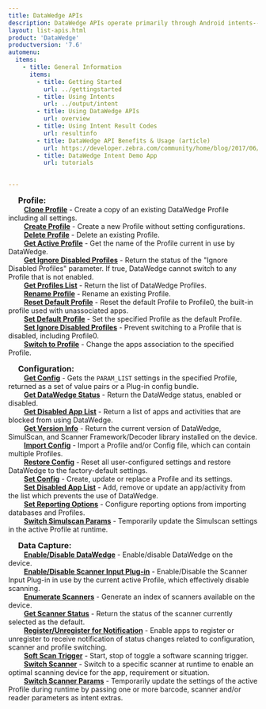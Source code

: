 ```yaml
---
title: DataWedge APIs
description: DataWedge APIs operate primarily through Android intents--specific commands that can be used by other applications to control data capture without the need to directly access the DataWedge UI.  
layout: list-apis.html
product: 'DataWedge'
productversion: '7.6'
automenu:
  items:
    - title: General Information
      items:
        - title: Getting Started
          url: ../gettingstarted
        - title: Using Intents 
          url: ../output/intent
        - title: Using DataWedge APIs 
          url: overview
        - title: Using Intent Result Codes  
          url: resultinfo
        - title: DataWedge API Benefits & Usage (article) 
          url: https://developer.zebra.com/community/home/blog/2017/06/27/datawedge-apis-benefits-challenges
        - title: DataWedge Intent Demo App 
          url: tutorials

    
---
```

<!--
// Removed from above section

- title: DataWedge APIs
      items:
        - title: Clone Profile 
          url: cloneprofile
        - title: Create Profile 
          url: createprofile
        - title: Delete Profile 
          url: deleteprofile
        - title: Enable/Disable DataWedge 
          url: enabledatawedge
        - title: Enumerate Scanners 
          url: enumeratescanners
        - title: Get Active Profile 
          url: getactiveprofile
        - title: Get Config 
          url: getconfig
        - title: Get DataWedge Status 
          url: getdatawedgestatus
        - title: Get Disabled App List 
          url: getdisabledapplist
        - title: Get Ignore Disabled Profiles 
          url: getignoredisabledprofiles
        - title: Get Profiles List 
          url: getprofileslist
        - title: Get Scanner Status 
          url: getscannerstatus
        - title: Get Version Info 
          url: getversioninfo
        - title: Import Config 
          url: importconfig
        - title: Register/Unregister for Notification 
          url: registerfornotification
        - title: Rename Profile 
          url: renameprofile
        - title: Reset Default Profile 
          url: resetdefaultprofile
        - title: Restore Config 
          url: restoreconfig
        - title: Scanner Input Plug-in 
          url: scannerinputplugin
        - title: Set Config 
          url: setconfig
        - title: Set Default Profile 
          url: setdefaultprofile
        - title: Set Disabled App List 
          url: setdisabledapplist
        - title: Set Ignore Disabled Profiles 
          url: setignoredisabledprofiles
        - title: Set Reporting Options 
          url: setreportingoptions   
        - title: Soft Scan Trigger 
          url: softscantrigger
        - title: Soft RFID Trigger 
          url: softrfidtrigger
        - title: Switch Scanner 
          url: switchscanner
        - title: Switch Scanner Params 
          url: switchscannerparams
        - title: Switch SimulScan Params 
          url: switchsimulscanparams
        - title: Switch to Profile 
          url: switchtoprofile
-->
<!--
<table border="0">
 <tr>
    <td><b style="font-size:18px">Profile:</b></td>
    <td><b style="font-size:18px">Configuration:</b></td>
    <td><b style="font-size:18px">Data Capture:</b></td>
 </tr>
 <tr>
    <td><a href="./cloneprofile">Clone Profile</a></td>
    <td><a href="./getconfig">Get Config</a></td>
    <td><a href="./enabledatawedge">Enable/Disable DataWedge</a></td>
 </tr>
 <tr>
    <td><a href="./createprofile">Create Profile&nbsp;&nbsp;&nbsp;&nbsp;&nbsp;&nbsp;</a></td>
    <td><a href="./getdatawedgestatus">Get DataWedge Status&nbsp;&nbsp;&nbsp;&nbsp;&nbsp;&nbsp;</a></td>
    <td><a href="./scannerinputplugin">Enable/Disable Scanner Input Plug-in</a></td>
 </tr>
 <tr>
    <td><a href="./deleteprofile">Delete Profile</a></td>
    <td><a href="./getdisabledapplist">Get Disabled App List</a></td>
    <td><a href="./enumeratescanners">Enumerate Scanners</a></td>
 </tr>
 <tr>
    <td><a href="./getactiveprofile">Get Active Profile</a></td>
    <td><a href="./getversioninfo">Get Version Info</a></td>
    <td><a href="./getscannerstatus">Get Scanner Status</a></td>
 </tr>
 <tr>
    <td><a href="./getignoredisabledprofiles">Get Ignore Disabled Profiles</a></td>
    <td><a href="./importconfig">Import Config</a></td>
    <td><a href="./registerfornotification">Register/Unregister for Notification</a></td>
 </tr>
 <tr>
    <td><a href="./getprofileslist">Get Profiles List</a></td>
    <td><a href="./restoreconfig">Restore Config</a></td>
    <td><a href="./softscantrigger">Soft Scan Trigger</a></td>
 </tr>
 <tr>
    <td><a href="./renameprofile">Rename Profile</a></td>
    <td><a href="./setconfig">Set Config</a></td>
    <td><a href="./switchscanner">Switch Scanner</a></td>
 </tr>
 <tr>
    <td><a href="./resetdefaultprofile">Reset Default Profile</a></td>
    <td><a href="./setdisabledapplist">Set Disabled App List</a></td>
    <td><a href="./switchscannerparams">Switch Scanner Params</a></td>
 </tr>
 <tr>
    <td><a href="./setdefaultprofile">Set Default Profile</a></td>
    <td><a href="./setreportingoptions">Set Reporting Options</a></td>
    <td><a href=""></a></td>
 </tr>
 <tr>
    <td><a href="./setignoredisabledprofiles">Set Ignore Disabled Profiles</a></td>
    <td><a href="./switchsimulscanparams">Switch Simulscan Params</a></td>
    <td><a href=""></a></td>
 </tr>
 <tr>
    <td><a href="./switchtoprofile">Switch to Profile</a></td>
    <td><a href=""></a></td>
    <td><a href=""></a></td>
 </tr>
</table>
-->
&nbsp;&nbsp;&nbsp;&nbsp;&nbsp;<b style="font-size:16px">Profile:</b><br />
&nbsp;&nbsp;&nbsp;&nbsp;&nbsp;&nbsp;&nbsp;&nbsp;**<a href="./cloneprofile">Clone Profile</a>** - Create a copy of an existing DataWedge Profile including all settings.<br/>
&nbsp;&nbsp;&nbsp;&nbsp;&nbsp;&nbsp;&nbsp;&nbsp;**<a href="./createprofile">Create Profile</a>** - Create a new Profile without setting configurations.<br />
&nbsp;&nbsp;&nbsp;&nbsp;&nbsp;&nbsp;&nbsp;&nbsp;**<a href="./deleteprofile">Delete Profile</a>** - Delete an existing Profile.<br />
&nbsp;&nbsp;&nbsp;&nbsp;&nbsp;&nbsp;&nbsp;&nbsp;**<a href="./getactiveprofile">Get Active Profile</a>** - Get the name of the Profile current in use by DataWedge.<br />
&nbsp;&nbsp;&nbsp;&nbsp;&nbsp;&nbsp;&nbsp;&nbsp;**<a href="./getignoredisabledprofiles">Get Ignore Disabled Profiles</a>** - Return the status of the "Ignore Disabled Profiles" parameter. If true, DataWedge cannot switch to any Profile that is not enabled.<br />
&nbsp;&nbsp;&nbsp;&nbsp;&nbsp;&nbsp;&nbsp;&nbsp;**<a href="./getprofileslist">Get Profiles List</a>** - Return the list of DataWedge Profiles.<br />
&nbsp;&nbsp;&nbsp;&nbsp;&nbsp;&nbsp;&nbsp;&nbsp;**<a href="./renameprofile">Rename Profile</a>** - Rename an existing Profile.<br />
&nbsp;&nbsp;&nbsp;&nbsp;&nbsp;&nbsp;&nbsp;&nbsp;**<a href="./resetdefaultprofile">Reset Default Profile</a>** - Reset the default Profile to Profile0, the built-in profile used with unassociated apps.<br />
&nbsp;&nbsp;&nbsp;&nbsp;&nbsp;&nbsp;&nbsp;&nbsp;**<a href="./setdefaultprofile">Set Default Profile</a>** - Set the specified Profile as the default Profile.<br />
&nbsp;&nbsp;&nbsp;&nbsp;&nbsp;&nbsp;&nbsp;&nbsp;**<a href="./setignoredisabledprofiles">Set Ignore Disabled Profiles</a>** - Prevent switching to a Profile that is disabled, including Profile0.<br />
&nbsp;&nbsp;&nbsp;&nbsp;&nbsp;&nbsp;&nbsp;&nbsp;**<a href="./switchtoprofile">Switch to Profile</a>** - Change the apps association to the specified Profile.
    
&nbsp;&nbsp;&nbsp;&nbsp;&nbsp;<b style="font-size:16px">Configuration:</b><br />
&nbsp;&nbsp;&nbsp;&nbsp;&nbsp;&nbsp;&nbsp;&nbsp;**<a href="./getconfig">Get Config</a>** - Gets the `PARAM_LIST` settings in the specified Profile, returned as a set of value pairs or a Plug-in config bundle. <br />
&nbsp;&nbsp;&nbsp;&nbsp;&nbsp;&nbsp;&nbsp;&nbsp;**<a href="./getdatawedgestatus">Get DataWedge Status</a>** - Return the DataWedge status, enabled or disabled.<br />
&nbsp;&nbsp;&nbsp;&nbsp;&nbsp;&nbsp;&nbsp;&nbsp;**<a href="./getdisabledapplist">Get Disabled App List</a>** - Return a list of apps and activities that are blocked from using DataWedge.<br />
&nbsp;&nbsp;&nbsp;&nbsp;&nbsp;&nbsp;&nbsp;&nbsp;**<a href="./getversioninfo">Get Version Info</a>** - Return the current version of DataWedge, SimulScan, and Scanner Framework/Decoder library installed on the device.<br />
&nbsp;&nbsp;&nbsp;&nbsp;&nbsp;&nbsp;&nbsp;&nbsp;**<a href="./importconfig">Import Config</a>** - Import a Profile and/or Config file, which can contain multiple Profiles.<br />
&nbsp;&nbsp;&nbsp;&nbsp;&nbsp;&nbsp;&nbsp;&nbsp;**<a href="./restoreconfig">Restore Config</a></td>** - Reset all user-configured settings and restore DataWedge to the factory-default settings.<br />
&nbsp;&nbsp;&nbsp;&nbsp;&nbsp;&nbsp;&nbsp;&nbsp;**<a href="./setconfig">Set Config</a>** - Create, update or replace a Profile and its settings.<br />
&nbsp;&nbsp;&nbsp;&nbsp;&nbsp;&nbsp;&nbsp;&nbsp;**<a href="./setdisabledapplist">Set Disabled App List</a>** - Add, remove or update an app/activity from the list which prevents the use of DataWedge.<br />
&nbsp;&nbsp;&nbsp;&nbsp;&nbsp;&nbsp;&nbsp;&nbsp;**<a href="./setreportingoptions">Set Reporting Options</a>** - Configure reporting options from importing databases and Profiles.<br />
&nbsp;&nbsp;&nbsp;&nbsp;&nbsp;&nbsp;&nbsp;&nbsp;**<a href="./switchsimulscanparams">Switch Simulscan Params</a>** - Temporarily update the Simulscan settings in the active Profile at runtime.<br />

&nbsp;&nbsp;&nbsp;&nbsp;&nbsp;<b style="font-size:16px">Data Capture:</b><br />
&nbsp;&nbsp;&nbsp;&nbsp;&nbsp;&nbsp;&nbsp;&nbsp;**<a href="./enabledatawedge">Enable/Disable DataWedge</a>** - Enable/disable DataWedge on the device.<br />
&nbsp;&nbsp;&nbsp;&nbsp;&nbsp;&nbsp;&nbsp;&nbsp;**<a href="./scannerinputplugin">Enable/Disable Scanner Input Plug-in</a>** - Enable/Disable the Scanner Input Plug-in in use by the current active Profile, which effectively disable scanning.<br />
&nbsp;&nbsp;&nbsp;&nbsp;&nbsp;&nbsp;&nbsp;&nbsp;**<a href="./enumeratescanners">Enumerate Scanners</a>** - Generate an index of scanners available on the device.<br />
&nbsp;&nbsp;&nbsp;&nbsp;&nbsp;&nbsp;&nbsp;&nbsp;**<a href="./getscannerstatus">Get Scanner Status</a>** - Return the status of the scanner currently selected as the default.<br />
&nbsp;&nbsp;&nbsp;&nbsp;&nbsp;&nbsp;&nbsp;&nbsp;**<a href="./registerfornotification">Register/Unregister for Notification</a>** - Enable apps to register or unregister to receive notification of status changes related to configuration, scanner and profile switching.<br />
&nbsp;&nbsp;&nbsp;&nbsp;&nbsp;&nbsp;&nbsp;&nbsp;**<a href="./softscantrigger">Soft Scan Trigger</a>** - Start, stop of toggle a software scanning trigger. <br />
&nbsp;&nbsp;&nbsp;&nbsp;&nbsp;&nbsp;&nbsp;&nbsp;**<a href="./switchscanner">Switch Scanner</a>** - Switch to a specific scanner at runtime to enable an optimal scanning device for the app, requirement or situation. <br />
&nbsp;&nbsp;&nbsp;&nbsp;&nbsp;&nbsp;&nbsp;&nbsp;**<a href="./switchscannerparams">Switch Scanner Params</a>** - Temporarily update the settings of the active Profile during runtime by passing one or more barcode, scanner and/or reader parameters as intent extras.